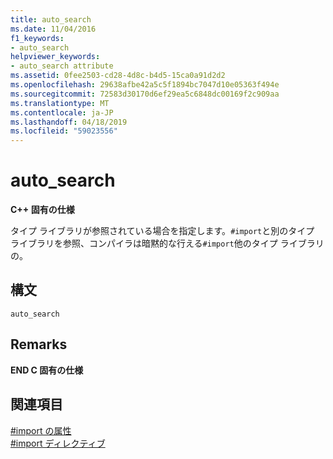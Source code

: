 ```yaml
---
title: auto_search
ms.date: 11/04/2016
f1_keywords:
- auto_search
helpviewer_keywords:
- auto_search attribute
ms.assetid: 0fee2503-cd28-4d8c-b4d5-15ca0a91d2d2
ms.openlocfilehash: 29638afbe42a5c5f1894bc7047d10e05363f494e
ms.sourcegitcommit: 72583d30170d6ef29ea5c6848dc00169f2c909aa
ms.translationtype: MT
ms.contentlocale: ja-JP
ms.lasthandoff: 04/18/2019
ms.locfileid: "59023556"
---
```

# <a name="autosearch"></a>auto_search

**C++ 固有の仕様**

タイプ ライブラリが参照されている場合を指定します。`#import`と別のタイプ ライブラリを参照、コンパイラは暗黙的な行える`#import`他のタイプ ライブラリの。

## <a name="syntax"></a>構文

```
auto_search
```

## <a name="remarks"></a>Remarks

**END C 固有の仕様**

## <a name="see-also"></a>関連項目

[#import の属性](../preprocessor/hash-import-attributes-cpp.md)<br/>
[#import ディレクティブ](../preprocessor/hash-import-directive-cpp.md)
